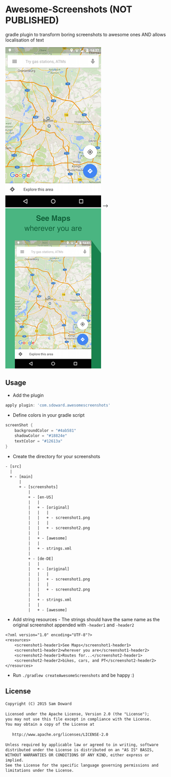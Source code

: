 # Awesome-Screenshots (NOT PUBLISHED)
gradle plugin to transform boring screenshots to awesome ones AND allows localisation of text

![alt text](https://github.com/sdoward/Awesome-Screenshots/blob/master/art/before.png "before")  -->       ![alt text](https://github.com/sdoward/Awesome-Screenshots/blob/master/art/after.png "after")


## Usage

- Add the plugin
```groovy
apply plugin: 'com.sdoward.awesomescreenshots'
```

- Define colors in your gradle script

```groovy
screenShot {
    backgroundColor = "#4ab581"
    shadowColor = "#18824e"
    textColor = "#12613a"
}

```

- Create the directory for your screenshots

```
- [src]
  |
  + - [main]
      |
      + - [screenshots]
          |
          + - [en-US]
          |   |
          |   + - [original]
          |   |   |
          |   |   + - screenshot1.png
          |   |   |
          |   |   + - screenshot2.png
          |   |
          |   + - [awesome]
          |   |
          |   + - strings.xml
          |
          + - [de-DE]
          |   |
          |   + - [original]
          |   |   |
          |   |   + - screenshot1.png
          |   |   |
          |   |   + - screenshot2.png
          |   |
          |   + - strings.xml
          |   |
          |   + - [awesome]
```
- Add string resources - The strings should have the same name as the original screenshot appended with `-header1` and `-header2` 

 
```
<?xml version="1.0" encoding="UTF-8"?>
<resources>
    <screenshot1-header1>See Maps</screenshot1-header1>
    <screenshot1-header2>wherever you are</screenshot1-header2>
    <screenshot2-header1>Routes for...</screenshot2-header1>
    <screenshot2-header2>bikes, cars, and PT</screenshot2-header2>
</resources>
```

- Run `./gradlew createAwesomeScreenshots` and be happy :)

License
-------

    Copyright (C) 2015 Sam Doward

    Licensed under the Apache License, Version 2.0 (the "License");
    you may not use this file except in compliance with the License.
    You may obtain a copy of the License at

       http://www.apache.org/licenses/LICENSE-2.0

    Unless required by applicable law or agreed to in writing, software
    distributed under the License is distributed on an "AS IS" BASIS,
    WITHOUT WARRANTIES OR CONDITIONS OF ANY KIND, either express or implied.
    See the License for the specific language governing permissions and
    limitations under the License.
